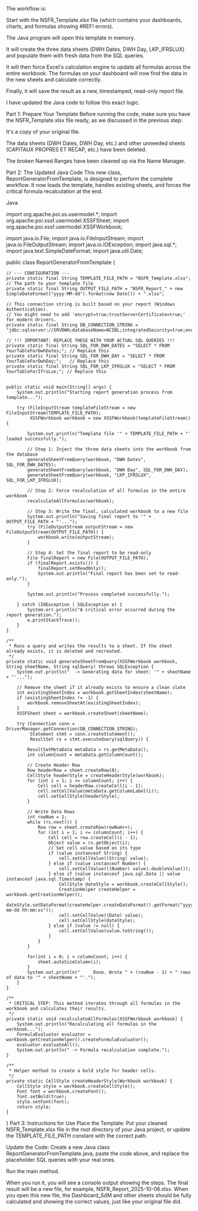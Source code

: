 The workflow is:

Start with the NSFR_Template.xlsx file (which contains your dashboards, charts, and formulas showing #REF! errors).

The Java program will open this template in memory.

It will create the three data sheets (DWH Dates, DWH Day, LKP_IFRSLUX) and populate them with fresh data from the SQL queries.

It will then force Excel's calculation engine to update all formulas across the entire workbook. The formulas on your dashboard will now find the data in the new sheets and calculate correctly.

Finally, it will save the result as a new, timestamped, read-only report file.

I have updated the Java code to follow this exact logic.

Part 1: Prepare Your Template
Before running the code, make sure you have the NSFR_Template.xlsx file ready, as we discussed in the previous step:

It's a copy of your original file.

The data sheets (DWH Dates, DWH Day, etc.) and other unneeded sheets (CAPITAUX PROPRES ET RECAP, etc.) have been deleted.

The broken Named Ranges have been cleaned up via the Name Manager.

Part 2: The Updated Java Code
This new class, ReportGeneratorFromTemplate, is designed to perform the complete workflow. It now loads the template, handles existing sheets, and forces the critical formula recalculation at the end.

Java

import org.apache.poi.ss.usermodel.*;
import org.apache.poi.xssf.usermodel.XSSFSheet;
import org.apache.poi.xssf.usermodel.XSSFWorkbook;

import java.io.File;
import java.io.FileInputStream;
import java.io.FileOutputStream;
import java.io.IOException;
import java.sql.*;
import java.text.SimpleDateFormat;
import java.util.Date;

public class ReportGeneratorFromTemplate {

    // --- CONFIGURATION ---
    private static final String TEMPLATE_FILE_PATH = "NSFR_Template.xlsx"; // The path to your template file
    private static final String OUTPUT_FILE_PATH = "NSFR_Report_" + new SimpleDateFormat("yyyy-MM-dd").format(new Date()) + ".xlsx";

    // This connection string is built based on your report (Windows Authentication).
    // You might need to add 'encrypt=true;trustServerCertificate=true;' for modern drivers.
    private static final String DB_CONNECTION_STRING = "jdbc:sqlserver://SRVDWH;databaseName=NCIBL;integratedSecurity=true;encrypt=true;trustServerCertificate=true;";

    // !!! IMPORTANT: REPLACE THESE WITH YOUR ACTUAL SQL QUERIES !!!
    private static final String SQL_FOR_DWH_DATES = "SELECT * FROM YourTableForDwhDates;"; // Replace this
    private static final String SQL_FOR_DWH_DAY = "SELECT * FROM YourTableForDwhDay;";   // Replace this
    private static final String SQL_FOR_LKP_IFRSLUX = "SELECT * FROM YourTableForIfrsLux;"; // Replace this


    public static void main(String[] args) {
        System.out.println("Starting report generation process from template...");

        try (FileInputStream templateFileStream = new FileInputStream(TEMPLATE_FILE_PATH);
             XSSFWorkbook workbook = new XSSFWorkbook(templateFileStream)) {

            System.out.println("Template file '" + TEMPLATE_FILE_PATH + "' loaded successfully.");

            // Step 1: Inject the three data sheets into the workbook from the database
            generateSheetFromQuery(workbook, "DWH Dates", SQL_FOR_DWH_DATES);
            generateSheetFromQuery(workbook, "DWH Day", SQL_FOR_DWH_DAY);
            generateSheetFromQuery(workbook, "LKP_IFRSLUX", SQL_FOR_LKP_IFRSLUX);

            // Step 2: Force recalculation of all formulas in the entire workbook
            recalculateAllFormulas(workbook);

            // Step 3: Write the final, calculated workbook to a new file
            System.out.println("Saving final report to '" + OUTPUT_FILE_PATH + "'...");
            try (FileOutputStream outputStream = new FileOutputStream(OUTPUT_FILE_PATH)) {
                workbook.write(outputStream);
            }
            
            // Step 4: Set the final report to be read-only
            File finalReport = new File(OUTPUT_FILE_PATH);
            if (finalReport.exists()) {
                finalReport.setReadOnly();
                System.out.println("Final report has been set to read-only.");
            }
            
            System.out.println("Process completed successfully.");

        } catch (IOException | SQLException e) {
            System.err.println("A critical error occurred during the report generation.");
            e.printStackTrace();
        }
    }

    /**
     * Runs a query and writes the results to a sheet. If the sheet already exists, it is deleted and recreated.
     */
    private static void generateSheetFromQuery(XSSFWorkbook workbook, String sheetName, String sqlQuery) throws SQLException {
        System.out.println("  -> Generating data for sheet: '" + sheetName + "'...");

        // Remove the sheet if it already exists to ensure a clean slate
        int existingSheetIndex = workbook.getSheetIndex(sheetName);
        if (existingSheetIndex != -1) {
            workbook.removeSheetAt(existingSheetIndex);
        }
        XSSFSheet sheet = workbook.createSheet(sheetName);

        try (Connection conn = DriverManager.getConnection(DB_CONNECTION_STRING);
             Statement stmt = conn.createStatement();
             ResultSet rs = stmt.executeQuery(sqlQuery)) {

            ResultSetMetaData metaData = rs.getMetaData();
            int columnCount = metaData.getColumnCount();

            // Create Header Row
            Row headerRow = sheet.createRow(0);
            CellStyle headerStyle = createHeaderStyle(workbook);
            for (int i = 1; i <= columnCount; i++) {
                Cell cell = headerRow.createCell(i - 1);
                cell.setCellValue(metaData.getColumnLabel(i));
                cell.setCellStyle(headerStyle);
            }

            // Write Data Rows
            int rowNum = 1;
            while (rs.next()) {
                Row row = sheet.createRow(rowNum++);
                for (int i = 1; i <= columnCount; i++) {
                    Cell cell = row.createCell(i - 1);
                    Object value = rs.getObject(i);
                    // Set cell value based on its type
                    if (value instanceof String) {
                        cell.setCellValue((String) value);
                    } else if (value instanceof Number) {
                        cell.setCellValue(((Number) value).doubleValue());
                    } else if (value instanceof java.sql.Date || value instanceof java.sql.Timestamp) {
                        CellStyle dateStyle = workbook.createCellStyle();
                        CreationHelper createHelper = workbook.getCreationHelper();
                        dateStyle.setDataFormat(createHelper.createDataFormat().getFormat("yyyy-mm-dd hh:mm:ss"));
                        cell.setCellValue((Date) value);
                        cell.setCellStyle(dateStyle);
                    } else if (value != null) {
                        cell.setCellValue(value.toString());
                    }
                }
            }
            
            for(int i = 0; i < columnCount; i++) {
                sheet.autoSizeColumn(i);
            }
            System.out.println("     Done. Wrote " + (rowNum - 1) + " rows of data to '" + sheetName + "'.");
        }
    }

    /**
     * CRITICAL STEP: This method iterates through all formulas in the workbook and calculates their results.
     */
    private static void recalculateAllFormulas(XSSFWorkbook workbook) {
        System.out.println("Recalculating all formulas in the workbook...");
        FormulaEvaluator evaluator = workbook.getCreationHelper().createFormulaEvaluator();
        evaluator.evaluateAll();
        System.out.println(" -> Formula recalculation complete.");
    }

    /**
     * Helper method to create a bold style for header cells.
     */
    private static CellStyle createHeaderStyle(Workbook workbook) {
        CellStyle style = workbook.createCellStyle();
        Font font = workbook.createFont();
        font.setBold(true);
        style.setFont(font);
        return style;
    }
}
Part 3: Instructions for Use
Place the Template: Put your cleaned NSFR_Template.xlsx file in the root directory of your Java project, or update the TEMPLATE_FILE_PATH constant with the correct path.

Update the Code: Create a new Java class ReportGeneratorFromTemplate.java, paste the code above, and replace the placeholder SQL queries with your real ones.

Run the main method.

When you run it, you will see a console output showing the steps. The final result will be a new file, for example, NSFR_Report_2025-10-06.xlsx. When you open this new file, the Dashboard_SdM and other sheets should be fully calculated and showing the correct values, just like your original file did.
